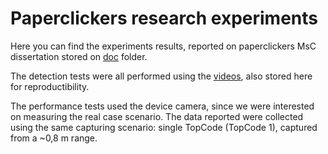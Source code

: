 # Paperclickers research experiments

Here you can find the experiments results, reported on paperclickers MsC dissertation stored on [doc](../doc) folder.

The detection tests were all performed using the [videos](videos), also stored here for reproductibility.

The performance tests used the device camera, since we were interested on measuring the real case scenario. The data reported were collected using the same capturing scenario: single TopCode (TopCode 1), captured from a ~0,8 m range.